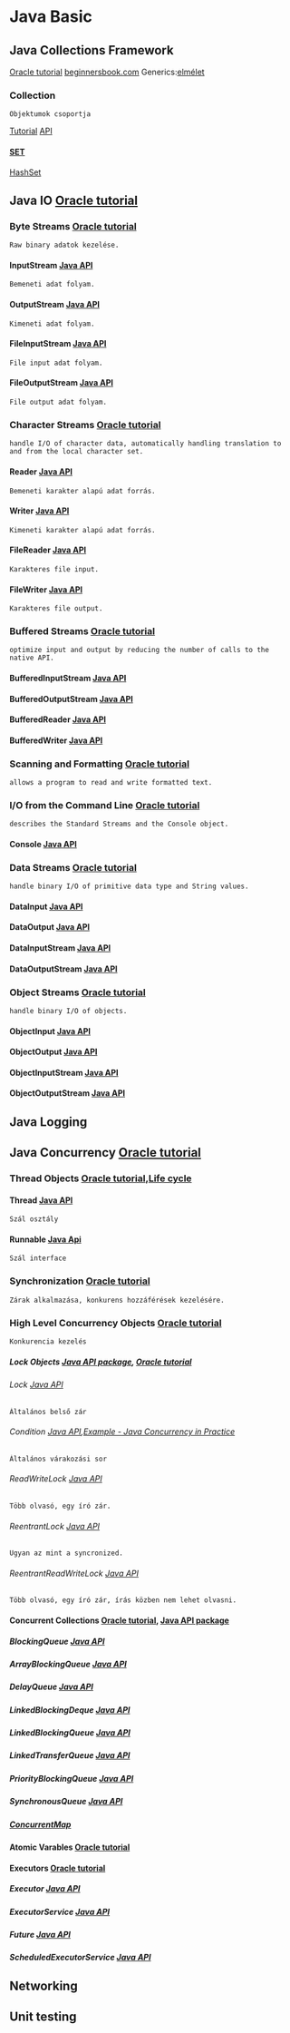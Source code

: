 # Java Basic

## Java Collections Framework
[Oracle tutorial](https://docs.oracle.com/javase/tutorial/collections/TOC.html)
[beginnersbook.com](http://beginnersbook.com/java-collections-tutorials/)
Generics:[elmélet](https://docs.oracle.com/javase/tutorial/extra/generics/index.html)

### Collection 
    Objektumok csoportja
[Tutorial](https://docs.oracle.com/javase/tutorial/collections/interfaces/collection.html) 
[API](https://docs.oracle.com/javase/8/docs/api/java/util/Collection.html)
    
#### [SET]()
[HashSet](https://docs.oracle.com/javase/8/docs/api/java/util/HashSet.html)

## Java IO [Oracle tutorial](http://docs.oracle.com/javase/tutorial/essential/io/index.html)
### Byte Streams [Oracle tutorial](http://docs.oracle.com/javase/tutorial/essential/io/bytestreams.html)
    Raw binary adatok kezelése.
#### InputStream [Java API](https://docs.oracle.com/javase/8/docs/api/java/io/InputStream.html)
    Bemeneti adat folyam.
#### OutputStream [Java API](https://docs.oracle.com/javase/8/docs/api/java/io/OutputStream.html)
    Kimeneti adat folyam.
#### FileInputStream [Java API](https://docs.oracle.com/javase/8/docs/api/java/io/FileInputStream.html)
    File input adat folyam.
#### FileOutputStream [Java API](https://docs.oracle.com/javase/8/docs/api/java/io/FileOutputStream.html)
    File output adat folyam.

### Character Streams [Oracle tutorial](http://docs.oracle.com/javase/tutorial/essential/io/charstreams.html)
    handle I/O of character data, automatically handling translation to and from the local character set.
#### Reader [Java API](https://docs.oracle.com/javase/8/docs/api/java/io/Reader.html)
    Bemeneti karakter alapú adat forrás.
#### Writer [Java API](https://docs.oracle.com/javase/8/docs/api/java/io/Writer.html)
    Kimeneti karakter alapú adat forrás.
#### FileReader [Java API](https://docs.oracle.com/javase/8/docs/api/java/io/FileReader.html)
    Karakteres file input.
#### FileWriter [Java API](https://docs.oracle.com/javase/8/docs/api/java/io/FileWriter.html)
    Karakteres file output.

### Buffered Streams [Oracle tutorial](http://docs.oracle.com/javase/tutorial/essential/io/buffers.html)
    optimize input and output by reducing the number of calls to the native API.
#### BufferedInputStream [Java API](https://docs.oracle.com/javase/8/docs/api/java/io/BufferedInputStream.html)
#### BufferedOutputStream [Java API](https://docs.oracle.com/javase/8/docs/api/java/io/BufferedOutputStream.html)
#### BufferedReader [Java API](https://docs.oracle.com/javase/8/docs/api/java/io/BufferedReader.html)
#### BufferedWriter [Java API](https://docs.oracle.com/javase/8/docs/api/java/io/BufferedWriter.html)

### Scanning and Formatting [Oracle tutorial](http://docs.oracle.com/javase/tutorial/essential/io/scanfor.html)
    allows a program to read and write formatted text.
### I/O from the Command Line [Oracle tutorial](http://docs.oracle.com/javase/tutorial/essential/io/cl.html)
    describes the Standard Streams and the Console object.
#### Console [Java API](https://docs.oracle.com/javase/8/docs/api/java/io/Console.html)
### Data Streams [Oracle tutorial](http://docs.oracle.com/javase/tutorial/essential/io/datastreams.html)
    handle binary I/O of primitive data type and String values.
#### DataInput [Java API](https://docs.oracle.com/javase/8/docs/api/java/io/DataInput.html)
#### DataOutput [Java API](https://docs.oracle.com/javase/8/docs/api/java/io/DataOutput.html)
#### DataInputStream [Java API](https://docs.oracle.com/javase/8/docs/api/java/io/DataInputStream.html)
#### DataOutputStream [Java API](https://docs.oracle.com/javase/8/docs/api/java/io/DataOutputStream.html)
### Object Streams [Oracle tutorial](http://docs.oracle.com/javase/tutorial/essential/io/objectstreams.html)
    handle binary I/O of objects.
#### ObjectInput [Java API](https://docs.oracle.com/javase/8/docs/api/java/io/ObjectInput.html)
#### ObjectOutput [Java API](https://docs.oracle.com/javase/8/docs/api/java/io/ObjectOutput.html)
#### ObjectInputStream [Java API](https://docs.oracle.com/javase/8/docs/api/java/io/ObjectInputStream.html)
#### ObjectOutputStream [Java API](https://docs.oracle.com/javase/8/docs/api/java/io/ObjectOutputStream.html)



## Java Logging


## Java Concurrency [Oracle tutorial](https://docs.oracle.com/javase/tutorial/essential/concurrency/index.html)

### Thread Objects [Oracle tutorial](https://docs.oracle.com/javase/tutorial/essential/concurrency/threads.html),[Life cycle](http://www.javatpoint.com/life-cycle-of-a-thread)
#### Thread [Java API](https://docs.oracle.com/javase/8/docs/api/java/lang/Thread.html)
    Szál osztály
#### Runnable [Java Api](https://docs.oracle.com/javase/8/docs/api/java/lang/Runnable.html)
    Szál interface
### Synchronization [Oracle tutorial](https://docs.oracle.com/javase/tutorial/essential/concurrency/sync.html)
    Zárak alkalmazása, konkurens hozzáférések kezelésére.
### High Level Concurrency Objects [Oracle tutorial](https://docs.oracle.com/javase/tutorial/essential/concurrency/highlevel.html)
    Konkurencia kezelés
##### Lock Objects [Java API package](https://docs.oracle.com/javase/8/docs/api/java/util/concurrent/locks/package-summary.html), [Oracle tutorial](https://docs.oracle.com/javase/tutorial/essential/concurrency/newlocks.html)
###### Lock [Java API](https://docs.oracle.com/javase/8/docs/api/java/util/concurrent/locks/Lock.html)
    Általános belső zár
###### Condition [Java API](https://docs.oracle.com/javase/8/docs/api/java/util/concurrent/locks/Condition.html),[Example - Java Concurrency in Practice](http://jcip.net/listings/ConditionBoundedBuffer.java)
    Általános várakozási sor
###### ReadWriteLock [Java API](https://docs.oracle.com/javase/8/docs/api/java/util/concurrent/locks/ReadWriteLock.html)
    Több olvasó, egy író zár.
###### ReentrantLock [Java API](https://docs.oracle.com/javase/8/docs/api/java/util/concurrent/locks/ReentrantLock.html)
    Ugyan az mint a syncronized.
###### ReentrantReadWriteLock [Java API](https://docs.oracle.com/javase/8/docs/api/java/util/concurrent/locks/ReentrantReadWriteLock.html)
    Több olvasó, egy író zár, írás közben nem lehet olvasni.

#### Concurrent Collections [Oracle tutorial](https://docs.oracle.com/javase/tutorial/essential/concurrency/collections.html), [Java API package](https://docs.oracle.com/javase/8/docs/api/java/util/concurrent/package-summary.html)
##### BlockingQueue [Java API](https://docs.oracle.com/javase/8/docs/api/java/util/concurrent/BlockingQueue.html)
##### ArrayBlockingQueue [Java API](https://docs.oracle.com/javase/8/docs/api/java/util/concurrent/ArrayBlockingQueue.html)
##### DelayQueue [Java API](https://docs.oracle.com/javase/8/docs/api/java/util/concurrent/DelayQueue.html)
##### LinkedBlockingDeque [Java API](https://docs.oracle.com/javase/8/docs/api/java/util/concurrent/LinkedBlockingDeque.html)
##### LinkedBlockingQueue [Java API](https://docs.oracle.com/javase/8/docs/api/java/util/concurrent/LinkedBlockingQueue.html)
##### LinkedTransferQueue [Java API](https://docs.oracle.com/javase/8/docs/api/java/util/concurrent/LinkedTransferQueue.html)
##### PriorityBlockingQueue [Java API](https://docs.oracle.com/javase/8/docs/api/java/util/concurrent/PriorityBlockingQueue.html)
##### SynchronousQueue [Java API](https://docs.oracle.com/javase/8/docs/api/java/util/concurrent/SynchronousQueue.html)

##### [ConcurrentMap](https://docs.oracle.com/javase/8/docs/api/java/util/concurrent/ConcurrentMap.html)

#### Atomic Varables [Oracle tutorial](https://docs.oracle.com/javase/tutorial/essential/concurrency/atomicvars.html)
#### Executors [Oracle tutorial](https://docs.oracle.com/javase/tutorial/essential/concurrency/executors.html)
##### Executor [Java API](https://docs.oracle.com/javase/8/docs/api/java/util/concurrent/Executor.html)
##### ExecutorService [Java API](https://docs.oracle.com/javase/8/docs/api/java/util/concurrent/ExecutorService.html)
##### Future [Java API](https://docs.oracle.com/javase/8/docs/api/java/util/concurrent/Future.html)
##### ScheduledExecutorService [Java API](https://docs.oracle.com/javase/8/docs/api/java/util/concurrent/ScheduledExecutorService.html)

## Networking

## Unit testing
